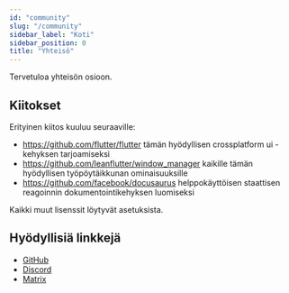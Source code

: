 ```yaml
---
id: "community"
slug: "/community"
sidebar_label: "Koti"
sidebar_position: 0
title: "Yhteisö"
---
```


Tervetuloa yhteisön osioon.

## Kiitokset

Erityinen kiitos kuuluu seuraaville:

* <https://github.com/flutter/flutter> tämän hyödyllisen crossplatform ui -kehyksen tarjoamiseksi
* <https://github.com/leanflutter/window_manager> kaikille tämän hyödyllisen työpöytäikkunan ominaisuuksille
* <https://github.com/facebook/docusaurus> helppokäyttöisen staattisen reagoinnin dokumentointikehyksen luomiseksi

Kaikki muut lisenssit löytyvät asetuksista.

## Hyödyllisiä linkkejä

* [GitHub](https://github.com/LinwoodDev/Butterfly)
* [Discord](https://go.linwood.dev/discord)
* [Matrix](https://go.linwood.dev/matrix)
